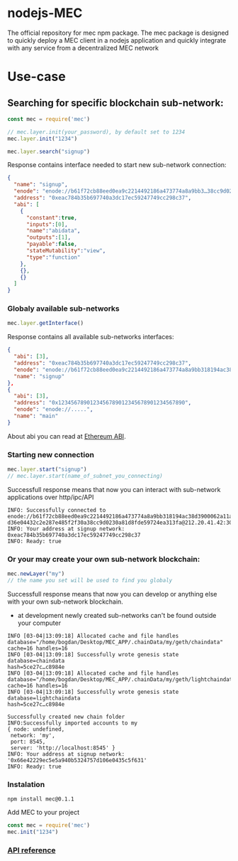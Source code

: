 # nodejs-MEC
The official repository for mec npm package. The mec package is designed to quickly deploy a MEC client in a nodejs application and quickly integrate with any service from a decentralized MEC network

# Use-case
## Searching for specific blockchain sub-network:
```JavaScript
const mec = require('mec')

// mec.layer.init(your_password), by default set to 1234
mec.layer.init("1234")

mec.layer.search("signup")
```
Response contains interface needed to start new sub-network connection:
```JSON
{
  "name": "signup",
  "enode": "enode://b61f72cb88eed0ea9c2214492186a473774a8a9bb3…38cc9d0230a81d8fde59724ea313fa@212.20.41.42:30303",
  "address": "0xeac784b35b697740a3dc17ec59247749cc298c37",
  "abi": [
    {
      "constant":true,
      "inputs":[0],
      "name":"abidata",
      "outputs":[1],
      "payable":false,
      "stateMutability":"view",
      "type":"function"
    }, 
    {},
    {}
  ]
}
```
### Globaly available sub-networks
```JavaScript
mec.layer.getInterface()
```
Response contains all available sub-networks interfaces:
```JSON
{
  "abi": [3], 
  "address": "0xeac784b35b697740a3dc17ec59247749cc298c37",
  "enode": "enode://b61f72cb88eed0ea9c2214492186a473774a8a9bb318194ac38d3900062a11a0b48d1a4e8d36e04432c2e287e485f2f30a38cc9d0230a81d8fde59724ea313fa@212.20.41.42:30303",
  "name": "signup"
},
{
  "abi": [3],
  "address": "0x1234567890123456789012345678901234567890",
  "enode": "enode://.....",
  "name": "main"
}
```
About abi you can read at [Ethereum ABI](https://github.com/ethereum/wiki/wiki/Ethereum-Contract-ABI).
### Starting new connection
```JavaScript
mec.layer.start("signup")
// mec.layer.start(name_of_subnet_you_connecting)
```
Successfull response means that now you can interact with sub-network applications over http/ipc/API
```
INFO: Successfully connected to enode://b61f72cb88eed0ea9c2214492186a473774a8a9bb318194ac38d3900062a11a0b48…d36e04432c2e287e485f2f30a38cc9d0230a81d8fde59724ea313fa@212.20.41.42:30303
INFO: Your address at signup network: 0xeac784b35b697740a3dc17ec59247749cc298c37
INFO: Ready: true
```
### Or your may create your own sub-network blockchain:
```JavaScript
mec.newLayer("my")
// the name you set will be used to find you globaly
```
Successfull response means that now you can develop or anything else with your own sub-network blockchain.
* at development newly created sub-networks can't be found outside your computer
 ```
INFO [03-04|13:09:18] Allocated cache and file handles         database="/home/bogdan/Desktop/MEC_APP/.chainData/my/geth/chaindata" cache=16 handles=16
INFO [03-04|13:09:18] Successfully wrote genesis state         database=chaindata                                                        hash=5ce27c…c8984e
INFO [03-04|13:09:18] Allocated cache and file handles database="/home/bogdan/Desktop/MEC_APP/.chainData/my/geth/lightchaindata" cache=16 handles=16
INFO [03-04|13:09:18] Successfully wrote genesis state         database=lightchaindata                                                        hash=5ce27c…c8984e

Successfully created new chain folder
INFO:Successfully imported accounts to my
{ node: undefined,
  network: 'my',
  port: 8545,
  server: 'http://localhost:8545' }
INFO: Your address at signup network: '0x66e42229ec5e5a940b5324757d106e0435c5f631'
INFO: Ready: true
 ```
### Instalation
```
npm install mec@0.1.1
```
Add MEC to your project
```JavaScript
const mec = require('mec')
mec.init("1234")
```
### [API reference](https://github.com/MEC-org/nodejs-MEC/wiki)
